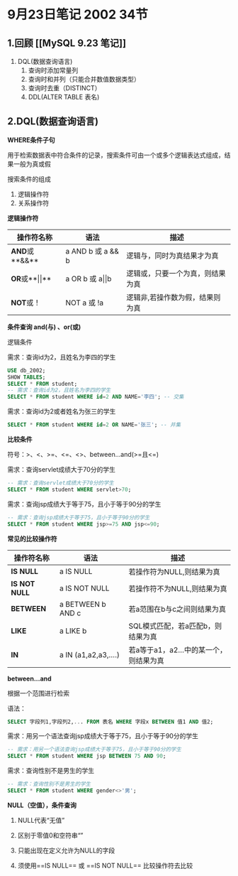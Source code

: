 # 9月23日笔记 2002 34节

## 1.回顾 [[MySQL 9.23 笔记]]

1. DQL(数据查询语言)
   1. 查询时添加常量列 
   2. 查询时和并列（只能合并数值数据类型）
   3. 查询时去重（DISTINCT）
   4. DDL(ALTER TABLE 表名)

## 2.DQL(数据查询语言)

**WHERE条件子句**

用于检索数据表中符合条件的记录，搜索条件可由一个或多个逻辑表达式组成，结果一般为真或假

搜索条件的组成

1. 逻辑操作符
2. 关系操作符

**逻辑操作符**

| **操作符名称**   | **语法**          | **描述**                         |
| ---------------- | ----------------- | -------------------------------- |
| **AND**或**&&**  | a AND b 或 a && b | 逻辑与，同时为真结果才为真       |
| **OR**或**\|\|** | a OR b 或 a\|\|b  | 逻辑或，只要一个为真，则结果为真 |
| **NOT**或！      | NOT a 或 !a       | 逻辑非,若操作数为假，结果则为真  |

**条件查询 and(与) 、or(或)**

逻辑条件

需求：查询id为2，且姓名为李四的学生

```sql
USE db_2002;
SHOW TABLES;
SELECT * FROM student;
-- 需求：查询id为2，且姓名为李四的学生
SELECT * FROM student WHERE id=2 AND NAME='李四'; -- 交集
```

需求：查询id为2或者姓名为张三的学生

```sql
SELECT * FROM student WHERE id=2 OR NAME='张三'; -- 并集
```

**比较条件**

符号：>、<、>=、<=、<>、between...and(>=且<=)

需求：查询servlet成绩大于70分的学生

```sql
-- 需求：查询servlet成绩大于70分的学生
SELECT * FROM student WHERE servlet>70;
```

需求：查询jsp成绩大于等于75，且小于等于90分的学生

```sql
-- 需求：查询jsp成绩大于等于75，且小于等于90分的学生
SELECT * FROM student WHERE jsp>=75 AND jsp<=90;
```

**常见的比较操作符**

| **操作符名称**  | **语法**           | **描述**                             |
| --------------- | ------------------ | ------------------------------------ |
| **IS NULL**     | a IS NULL          | 若操作符为NULL,则结果为真            |
| **IS NOT NULL** | a IS NOT NULL      | 若操作符不为NULL,则结果为真          |
| **BETWEEN**     | a BETWEEN b AND c  | 若a范围在b与c之间则结果为真          |
| **LIKE**        | a LIKE b           | SQL模式匹配，若a匹配b，则结果为真    |
| **IN**          | a IN (a1,a2,a3,….) | 若a等于a1，a2…中的某一个，则结果为真 |

**between...and**

根据一个范围进行检索

语法：

```sql
SELECT 字段列1,字段列2,... FROM 表名 WHERE 字段x BETWEEN 值1 AND 值2;
```

需求：用另一个语法查询jsp成绩大于等于75，且小于等于90分的学生

```sql
-- 需求：用另一个语法查询jsp成绩大于等于75，且小于等于90分的学生
SELECT * FROM student WHERE jsp BETWEEN 75 AND 90;
```

需求：查询性别不是男生的学生

```sql
-- 需求：查询性别不是男生的学生
SELECT * FROM student WHERE gender<>'男';
```

**NULL（空值），条件查询**

1. NULL代表“无值”

2. 区别于零值0和空符串“”

3. 只能出现在定义允许为NULL的字段

4. 须使用==IS NULL== 或 ==IS NOT NULL== 比较操作符去比较

